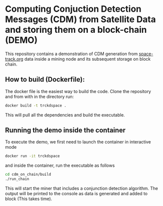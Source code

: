 # Computing Conjuction Detection Messages (CDM) from Satellite Data and storing them on a block-chain (DEMO)

This repository contains a demonstration of CDM generation from [space-track.org]() data inside a mining node and its subsequent storage on block chain.

## How to build (Dockerfile):

The docker file is the easiest way to build the code. Clone the repository and from with in the directory run:

```bash
docker build -t trckdspace .
```

This will pull all the dependencies and build the executable.

## Running the demo inside the container

To execute the demo, we first need to launch the container in interactive mode

```bash
docker run -it trckdspace
```

and inside the container, run the executable as follows

```bash
cd cdm_on_chain/build
./run_chain
```

This will start the miner that includes a conjunction detection algorithm. The output will be printed to the console as data is generated and added to block (This takes time).
